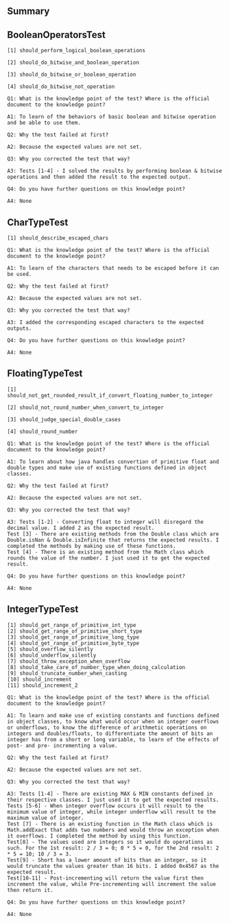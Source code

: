 Summary
-
BooleanOperatorsTest
-
    [1] should_perform_logical_boolean_operations
    
    [2] should_do_bitwise_and_boolean_operation
   
    [3] should_do_bitwise_or_boolean_operation
    
    [4] should_do_bitwise_not_operation

    Q1: What is the knowledge point of the test? Where is the official document to the knowledge point?
    
    A1: To learn of the behaviors of basic boolean and bitwise operation and be able to use them.

    Q2: Why the test failed at first?
    
    A2: Because the expected values are not set.

    Q3: Why you corrected the test that way?
    
    A3: Tests [1-4] - I solved the results by performing boolean & bitwise operations and then added the result to the expected output.

    Q4: Do you have further questions on this knowledge point?
    
    A4: None

CharTypeTest
-
    [1] should_describe_escaped_chars

    Q1: What is the knowledge point of the test? Where is the official document to the knowledge point?
    
    A1: To learn of the characters that needs to be escaped before it can be used.
    
    Q2: Why the test failed at first?
    
    A2: Because the expected values are not set.

    Q3: Why you corrected the test that way?
    
    A3: I added the corresponding escaped characters to the expected outputs.

    Q4: Do you have further questions on this knowledge point?
    
    A4: None

FloatingTypeTest
-
    [1] should_not_get_rounded_result_if_convert_floating_number_to_integer
    
    [2] should_not_round_number_when_convert_to_integer
    
    [3] should_judge_special_double_cases
    
    [4] should_round_number

    Q1: What is the knowledge point of the test? Where is the official document to the knowledge point?
    
    A1: To learn about how java handles convertion of primitive float and double types and make use of existing functions defined in object classes. 
    
    Q2: Why the test failed at first?
    
    A2: Because the expected values are not set.

    Q3: Why you corrected the test that way?
    
    A3: Tests [1-2] - Converting float to integer will disregard the decimal value. I added 2 as the expected result. 
    Test [3] - There are existing methods from the Double class which are Double.isNan & Double.isInfinite that returns the expected results. I completed the methods by making use of these functions.
    Test [4] - There is an existing method from the Math class which rounds the value of the number. I just used it to get the expected result. 

    Q4: Do you have further questions on this knowledge point?
    
    A4: None

IntegerTypeTest
-
    [1] should_get_range_of_primitive_int_type
    [2] should_get_range_of_primitive_short_type
    [3] should_get_range_of_primitive_long_type
    [4] should_get_range_of_primitive_byte_type
    [5] should_overflow_silently
    [6] should_underflow_silently
    [7] should_throw_exception_when_overflow
    [8] should_take_care_of_number_type_when_doing_calculation
    [9] should_truncate_number_when_casting
    [10] should_increment
    [11] should_increment_2

    Q1: What is the knowledge point of the test? Where is the official document to the knowledge point?
    
    A1: To learn and make use of existing constants and functions defined in object classes, to know what would occur when an integer overflows or underflows, to know the difference of arithmetic operations on integers and doubles/floats, to differentiate the amount of bits an integer has from a short or long variable, to learn of the effects of post- and pre- incrementing a value.
    
    Q2: Why the test failed at first?
    
    A2: Because the expected values are not set.

    Q3: Why you corrected the test that way?
    
    A3: Tests [1-4] - There are existing MAX & MIN constants defined in their respective classes. I just used it to get the expected results.
    Tests [5-6] - When integer overflow occurs it will result to the minimum value of integer, while integer underflow will result to the maximum value of integer. 
    Test [7] - There is an existing function in the Math class which is Math.addExact that adds two numbers and would throw an exception when it overflows. I completed the method by using this function.
    Test[8] - The values used are integers so it would do operations as such. For the 1st result: 2 / 3 = 0; 0 * 5 = 0, for the 2nd result: 2 * 5 = 10; 10 / 3 = 3.
    Test[9] - Short has a lower amount of bits than an integer, so it would truncate the values greater than 16 bits. I added 0x4567 as the expected result.
    Test[10-11] - Post-incrementing will return the value first then increment the value, while Pre-incrementing will increment the value then return it.

    Q4: Do you have further questions on this knowledge point?
    
    A4: None
